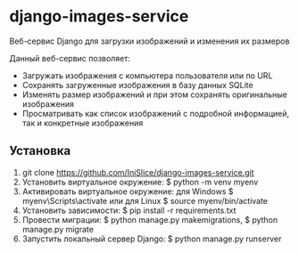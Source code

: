 # django-images-service
Веб-сервис Django для загрузки изображений и изменения их размеров

Данный веб-сервис позволяет:
- Загружать изображения с компьютера пользователя или по URL
- Сохранять загруженные изображения в базу данных SQLite
- Изменять размер изображений и при этом сохранять оригинальные изображения
- Просматривать как список изображений с подробной информацией, так и конкретные изображения


## Установка
1. git clone <https://github.com/IniSlice/django-images-service.git>
2. Установить виртуальное окружение: $ python -m venv myenv
3. Активировать виртуальное окружение: для Windows $ myenv\Scripts\activate или для Linux $ source myenv/bin/activate
4. Установить зависимости: $ pip install -r requirements.txt
5. Провести миграции: $ python manage.py makemigrations, $ python manage.py migrate
6. Запустить локальный сервер Django: $ python manage.py runserver
